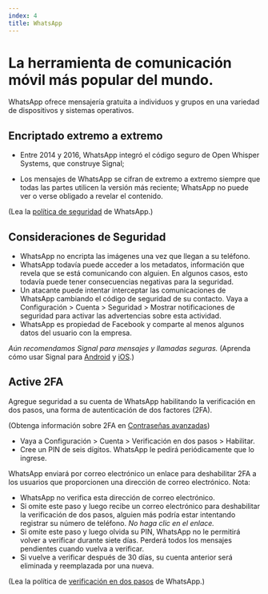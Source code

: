 ```yaml
---
index: 4
title: WhatsApp
---
```

# La herramienta de comunicación móvil más popular del mundo.

WhatsApp ofrece mensajería gratuita a individuos y grupos en una variedad de dispositivos y sistemas operativos.

## Encriptado extremo a extremo

*   Entre 2014 y 2016, WhatsApp integró el código seguro de Open Whisper Systems, que construye Signal;

*   Los mensajes de WhatsApp se cifran de extremo a extremo siempre que todas las partes utilicen la versión más reciente; WhatsApp no puede ver o verse obligado a revelar el contenido.

(Lea la [política de seguridad](https://www.whatsapp.com/security/) de WhatsApp.)

## Consideraciones de Seguridad

*   WhatsApp no encripta las imágenes una vez que llegan a su teléfono.
*   WhatsApp todavía puede acceder a los metadatos, información que revela que se está comunicando con alguien. En algunos casos, esto todavía puede tener consecuencias negativas para la seguridad.
*   Un atacante puede intentar interceptar las comunicaciones de WhatsApp cambiando el código de seguridad de su contacto. Vaya a Configuración > Cuenta > Seguridad > Mostrar notificaciones de seguridad para activar las advertencias sobre esta actividad.
*   WhatsApp es propiedad de Facebook y comparte al menos algunos datos del usuario con la empresa.

*Aún recomendamos Signal para mensajes y llamadas seguras.* (Aprenda cómo usar Signal para [Android](umbrella://tools/messaging/s_signal-for-android.md) y [iOS](umbrella://tools/messaging/s_signal-for-ios.md).)

## Active 2FA

Agregue seguridad a su cuenta de WhatsApp habilitando la verificación en dos pasos, una forma de autenticación de dos factores (2FA).

(Obtenga información sobre 2FA en [Contraseñas avanzadas](umbrella://information/passwords/advanced))

*   Vaya a Configuración > Cuenta > Verificación en dos pasos > Habilitar.
*   Cree un PIN de seis dígitos. WhatsApp le pedirá periódicamente que lo ingrese.

WhatsApp enviará por correo electrónico un enlace para deshabilitar 2FA a los usuarios que proporcionen una dirección de correo electrónico. Nota:

*   WhatsApp no verifica esta dirección de correo electrónico.
*   Si omite este paso y luego recibe un correo electrónico para deshabilitar la verificación de dos pasos, alguien más podría estar intentando registrar su número de teléfono. *No haga clic en el enlace.*
*   Si omite este paso y luego olvida su PIN, WhatsApp no le permitirá volver a verificar durante siete días. Perderá todos los mensajes pendientes cuando vuelva a verificar.
*   Si vuelve a verificar después de 30 días, su cuenta anterior será eliminada y reemplazada por una nueva.

(Lea la política de [verificación en dos pasos](https://faq.whatsapp.com/en/general/26000021/?category=5245245) de WhatsApp.)
